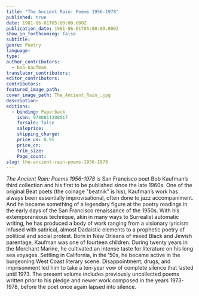 ```yaml
---
title: "The Ancient Rain: Poems 1956-1978"
published: true
date: 1981-06-01T05:00:00.000Z
publication_date: 1981-06-01T05:00:00.000Z
show_in_forthcoming: false
subtitle:
genre: Poetry
language:
type:
author_contributors:
  - bob-kaufman
translator_contributors:
editor_contributors:
contributors:
featured_image_path:
cover_image_path: The_Ancient_Rain_.jpg
description:
editions:
  - binding: Paperback
    isbn: 9780811208017
    forsale: false
    saleprice:
    shipping_charge:
    price_us: 8.95
    price_cn:
    trim_size:
    Page_count:
slug: the-ancient-rain-poems-1956-1978
---
```


_The Ancient Rain: Poems 1956-1978_ is San Francisco poet Bob Kaufman’s third collection and his first to be published since the late 1960s. One of the original Beat poets (the coinage "beatnik" is his), Kaufman’s work has always been essentially improvisational, often done to jazz accompaniment. And he became something of a legendary figure at the poetry readings in the early days of the San Francisco renaissance of the 1950s. With his extemporaneous technique, akin in many ways to Surrealist automatic writing, he has produced a body of work ranging from a visionary lyricism infused with satirical, almost Dadaistic elements to a prophetic poetry of political and social protest. Born in New Orleans of mixed Black and Jewish parentage, Kaufman was one of fourteen children. During twenty years in the Merchant Marine, he cultivated an intense taste for literature on his long sea voyages. Settling in California, in the ’50s, he became active in the burgeoning West Coast literary scene. Disappointment, drugs, and imprisonment led him to take a ten-year vow of complete silence that lasted until 1973. The present volume includes previously uncollected poems written prior to his pledge and newer work composed in the years 1973-1978, before the poet once again lapsed into silence.

